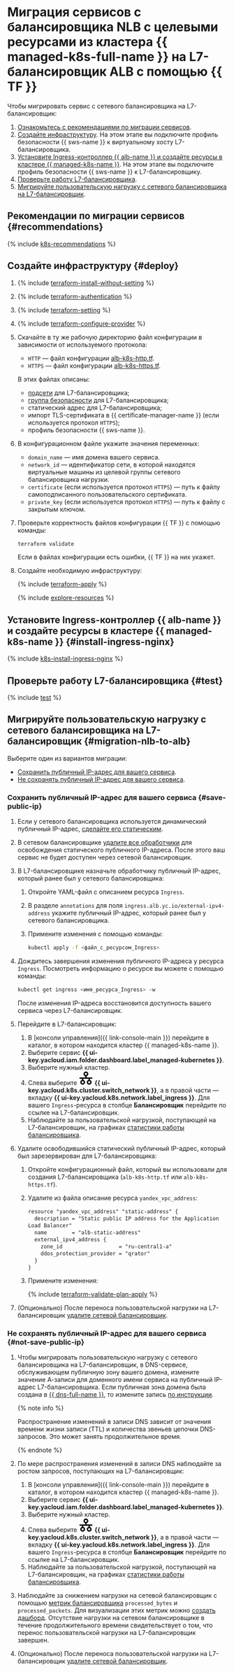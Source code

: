 # Миграция сервисов с балансировщика NLB с целевыми ресурсами из кластера {{ managed-k8s-full-name }} на L7-балансировщик ALB с помощью {{ TF }}


Чтобы мигрировать сервис с сетевого балансировщика на L7-балансировщик:

1. [Ознакомьтесь с рекомендациями по миграции сервисов](#recommendations).
1. [Создайте инфраструктуру](#deploy). На этом этапе вы подключите профиль безопасности {{ sws-name }} к виртуальному хосту L7-балансировщика.
1. [Установите Ingress-контроллер {{ alb-name }} и создайте ресурсы в кластере {{ managed-k8s-name }}](#install-ingress-nginx). На этом этапе вы подключите профиль безопасности {{ sws-name }} к L7-балансировщику.
1. [Проверьте работу L7-балансировщика](#test).
1. [Мигрируйте пользовательскую нагрузку с сетевого балансировщика на L7-балансировщик](#migration-nlb-to-alb).

## Рекомендации по миграции сервисов {#recommendations}

{% include [k8s-recommendations](../_tutorials_includes/migration-from-nlb-to-alb/k8s-recommendations.md) %}

## Создайте инфраструктуру {#deploy}

1. {% include [terraform-install-without-setting](../../_includes/mdb/terraform/install-without-setting.md) %}
1. {% include [terraform-authentication](../../_includes/mdb/terraform/authentication.md) %}
1. {% include [terraform-setting](../../_includes/mdb/terraform/setting.md) %}
1. {% include [terraform-configure-provider](../../_includes/mdb/terraform/configure-provider.md) %}

1. Скачайте в ту же рабочую директорию файл конфигурации в зависимости от используемого протокола:
    * `HTTP` — файл конфигурации [alb-k8s-http.tf](https://github.com/yandex-cloud-examples/yc-nlb-alb-k8s-migration/blob/main/alb-k8s-http.tf).
    * `HTTPS` — файл конфигурации [alb-k8s-https.tf](https://github.com/yandex-cloud-examples/yc-nlb-alb-k8s-migration/blob/main/alb-k8s-https.tf]).

    В этих файлах описаны:

    * [подсети](../../vpc/concepts/network.md#subnet) для L7-балансировщика;
    * [группа безопасности](../../vpc/concepts/security-groups.md) для L7-балансировщика;
    * статический адрес для L7-балансировщика;
    * импорт TLS-сертификата в {{ certificate-manager-name }} (если используется протокол `HTTPS`);
    * профиль безопасности {{ sws-name }}.

1. В конфигурационном файле укажите значения переменных:

    * `domain_name` — имя домена вашего сервиса.
    * `network_id` — идентификатор сети, в которой находятся виртуальные машины из целевой группы сетевого балансировщика нагрузки.
    * `certificate` (если используется протокол `HTTPS`) — путь к файлу самоподписанного пользовательского сертификата.
    * `private_key` (если используется протокол `HTTPS`) — путь к файлу с закрытым ключом.

1. Проверьте корректность файлов конфигурации {{ TF }} с помощью команды:

    ```bash
    terraform validate
    ```

    Если в файлах конфигурации есть ошибки, {{ TF }} на них укажет.

1. Создайте необходимую инфраструктуру:

    {% include [terraform-apply](../../_includes/mdb/terraform/apply.md) %}

    {% include [explore-resources](../../_includes/mdb/terraform/explore-resources.md) %}

## Установите Ingress-контроллер {{ alb-name }} и создайте ресурсы в кластере {{ managed-k8s-name }} {#install-ingress-nginx}

{% include [k8s-install-ingress-nginx](../_tutorials_includes/migration-from-nlb-to-alb/k8s-install-ingress-nginx.md) %}

## Проверьте работу L7-балансировщика {#test}

{% include [test](../_tutorials_includes/migration-from-nlb-to-alb/test.md) %}

## Мигрируйте пользовательскую нагрузку с сетевого балансировщика на L7-балансировщик {#migration-nlb-to-alb}

Выберите один из вариантов миграции:

* [Сохранить публичный IP-адрес для вашего сервиса](#save-public-ip).
* [Не сохранять публичный IP-адрес для вашего сервиса](#not-save-public-ip).

### Сохранить публичный IP-адрес для вашего сервиса {#save-public-ip}

1. Если у сетевого балансировщика используется динамический публичный IP-адрес, [сделайте его статическим](../../vpc/operations/set-static-ip.md).

1. В сетевом балансировщике [удалите все обработчики](../../network-load-balancer/operations/listener-remove.md) для освобождения статического публичного IP-адреса. После этого ваш сервис не будет доступен через сетевой балансировщик.

1. В L7-балансировщике назначьте обработчику публичный IP-адрес, который ранее был у сетевого балансировщика:

    1. Откройте YAML-файл с описанием ресурса `Ingress`.
    1. В разделе `annotations` для поля `ingress.alb.yc.io/external-ipv4-address` укажите публичный IP-адрес, который ранее был у сетевого балансировщика.
    1. Примените изменения с помощью команды:

        ```bash
        kubectl apply -f <файл_с_ресурсом_Ingress>
        ```

1. Дождитесь завершения изменения публичного IP-адреса у ресурса `Ingress`. Посмотреть информацию о ресурсе вы можете с помощью команды:

    ```bash
    kubectl get ingress <имя_ресурса_Ingress> -w
    ```

    После изменения IP-адреса восстановится доступность вашего сервиса через L7-балансировщик.

1. Перейдите в L7-балансировщик:

    1. В [консоли управления]({{ link-console-main }}) перейдите в каталог, в котором находится кластер {{ managed-k8s-name }}.
    1. Выберите сервис **{{ ui-key.yacloud.iam.folder.dashboard.label_managed-kubernetes }}**.
    1. Выберите нужный кластер.
    1. Слева выберите ![image](../../_assets/console-icons/timestamps.svg) **{{ ui-key.yacloud.k8s.cluster.switch_network }}**, а в правой части — вкладку **{{ ui-key.yacloud.k8s.network.label_ingress }}**. Для вашего `Ingress`-ресурса в столбце **Балансировщик** перейдите по ссылке на L7-балансировщик.
    1. Наблюдайте за пользовательской нагрузкой, поступающей на L7-балансировщик, на графиках [статистики работы балансировщика](../../application-load-balancer/operations/application-load-balancer-get-stats.md).

1. Удалите освободившийся статический публичный IP-адрес, который был зарезервирован для L7-балансировщика:

    1. Откройте конфигурационный файл, который вы использовали для создания L7-балансировщика (`alb-k8s-http.tf` или `alb-k8s-https.tf`).

    1. Удалите из файла описание ресурса `yandex_vpc_address`:

        ```hcl
        resource "yandex_vpc_address" "static-address" {
          description = "Static public IP address for the Application Load Balancer"
          name        = "alb-static-address"
          external_ipv4_address {
            zone_id                  = "ru-central1-a"
            ddos_protection_provider = "qrator"
          }
        }
        ```

    1. Примените изменения:

        {% include [terraform-validate-plan-apply](../../_tutorials/_tutorials_includes/terraform-validate-plan-apply.md) %}

1. (Опционально) После переноса пользовательской нагрузки на L7-балансировщик [удалите сетевой балансировщик](../../network-load-balancer/operations/load-balancer-delete.md).

### Не сохранять публичный IP-адрес для вашего сервиса {#not-save-public-ip}

1. Чтобы мигрировать пользовательскую нагрузку с сетевого балансировщика на L7-балансировщик, в DNS-сервисе, обслуживающем публичную зону вашего домена, измените значение А-записи для доменного имени сервиса на публичный IP-адрес L7-балансировщика. Если публичная зона домена была создана в [{{ dns-full-name }}](../../dns/), то измените запись [по инструкции](../../dns/operations/resource-record-update.md).

    {% note info %}

    Распространение изменений в записи DNS зависит от значения времени жизни записи (TTL) и количества звеньев цепочки DNS-запросов. Это может занять продолжительное время.

    {% endnote %}

1. По мере распространения изменений в записи DNS наблюдайте за ростом запросов, поступающих на L7-балансировщик:

    1. В [консоли управления]({{ link-console-main }}) перейдите в каталог, в котором находится кластер {{ managed-k8s-name }}.
    1. Выберите сервис **{{ ui-key.yacloud.iam.folder.dashboard.label_managed-kubernetes }}**.
    1. Выберите нужный кластер.
    1. Слева выберите ![image](../../_assets/console-icons/timestamps.svg) **{{ ui-key.yacloud.k8s.cluster.switch_network }}**, а в правой части — вкладку **{{ ui-key.yacloud.k8s.network.label_ingress }}**. Для вашего `Ingress`-ресурса в столбце **Балансировщик** перейдите по ссылке на L7-балансировщик.
    1. Наблюдайте за пользовательской нагрузкой, поступающей на L7-балансировщик, на графиках [статистики работы балансировщика](../../application-load-balancer/operations/application-load-balancer-get-stats.md).

1. Наблюдайте за снижением нагрузки на сетевой балансировщик с помощью [метрик балансировщика](../../monitoring/metrics-ref/network-load-balancer-ref.md) `processed_bytes` и `processed_packets`. Для визуализации этих метрик можно [создать дашборд](../../monitoring/operations/dashboard/create.md). Отсутствие нагрузки на сетевом балансировщике в течение продолжительного времени свидетельствует о том, что перенос пользовательской нагрузки на L7-балансировщик завершен.

1. (Опционально) После переноса пользовательской нагрузки на L7-балансировщик [удалите сетевой балансировщик](../../network-load-balancer/operations/load-balancer-delete.md).
